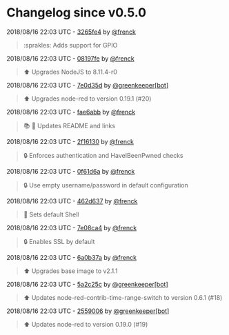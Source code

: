 # Changelog since v0.5.0

2018/08/16 22:03 UTC - [3265fe4](https://github.com/hassio-addons/addon-node-red/commit/3265fe40c4ea6e7ba20336ae4e3a53d369a766e3) by [@frenck](https://github.com/frenck)
> :sprakles: Adds support for GPIO 

2018/08/16 22:03 UTC - [08197fe](https://github.com/hassio-addons/addon-node-red/commit/08197fe1fe5b464a87297ac7fb389909bc37e600) by [@frenck](https://github.com/frenck)
> :arrow_up: Upgrades NodeJS to 8.11.4-r0 

2018/08/16 22:03 UTC - [7e0d35d](https://github.com/hassio-addons/addon-node-red/commit/7e0d35d7fa06102f323516bfc74a25bf0926d199) by [@greenkeeper[bot]](https://github.com/apps/greenkeeper)
> :arrow_up: Upgrades node-red to version 0.19.1 (#20) 

2018/08/16 22:03 UTC - [fae6abb](https://github.com/hassio-addons/addon-node-red/commit/fae6abbacdd96afca1e23df7df6fdd0fe3210e59) by [@frenck](https://github.com/frenck)
> :books: :shirt: Updates README and links 

2018/08/16 22:03 UTC - [2f16130](https://github.com/hassio-addons/addon-node-red/commit/2f16130b4e94fcf6c1961d07f610dbb2e615a142) by [@frenck](https://github.com/frenck)
> :lock: Enforces authentication and HaveIBeenPwned checks 

2018/08/16 22:03 UTC - [0f61d6a](https://github.com/hassio-addons/addon-node-red/commit/0f61d6a2d1cc9c853603de5022a5adeb0b12d566) by [@frenck](https://github.com/frenck)
> :lock: Use empty username/password in default configuration 

2018/08/16 22:03 UTC - [462d637](https://github.com/hassio-addons/addon-node-red/commit/462d63703ac2d2e52eb6571ba990741afa055ce6) by [@frenck](https://github.com/frenck)
> :whale: Sets default Shell 

2018/08/16 22:03 UTC - [7e08ca4](https://github.com/hassio-addons/addon-node-red/commit/7e08ca443db505be6619f7f5cc6489a92cb10abe) by [@frenck](https://github.com/frenck)
> :lock: Enables SSL by default 

2018/08/16 22:03 UTC - [6a0b37a](https://github.com/hassio-addons/addon-node-red/commit/6a0b37acc1f7b0bf5d47690436f48761380041e3) by [@frenck](https://github.com/frenck)
> :arrow_up: Upgrades base image to v2.1.1 

2018/08/16 22:03 UTC - [5a2c25c](https://github.com/hassio-addons/addon-node-red/commit/5a2c25c865220a6632e1b068894b7d6e395feee1) by [@greenkeeper[bot]](https://github.com/apps/greenkeeper)
> :arrow_up: Updates node-red-contrib-time-range-switch to version 0.6.1 (#18) 

2018/08/16 22:03 UTC - [2559006](https://github.com/hassio-addons/addon-node-red/commit/25590069e73b0d22a7b3ce14978be70d72cb7169) by [@greenkeeper[bot]](https://github.com/apps/greenkeeper)
> :arrow_up: Updates node-red to version 0.19.0 (#19) 


